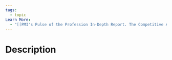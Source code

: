 ```yaml
---
tags:
  - topic
Learn More:
  - "[[PMI's Pulse of the Profession In-Depth Report. The Competitive Advantage of Effective Talent Management]]"
---
```

# Description
